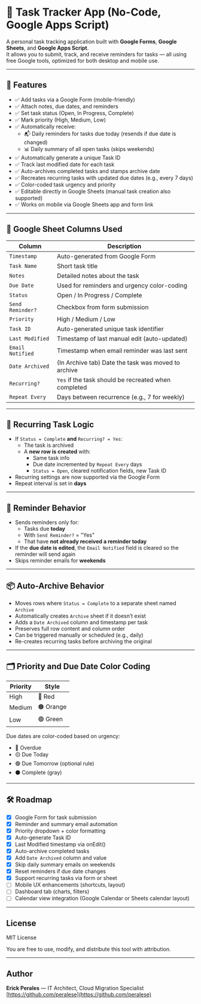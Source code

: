 # 📝 Task Tracker App (No-Code, Google Apps Script)

A personal task tracking application built with **Google Forms**, **Google Sheets**, and **Google Apps Script**.  
It allows you to submit, track, and receive reminders for tasks — all using free Google tools, optimized for both desktop and mobile use.

---

## 🚀 Features

- ✅ Add tasks via a Google Form (mobile-friendly)
- ✅ Attach notes, due dates, and reminders
- ✅ Set task status (Open, In Progress, Complete)
- ✅ Mark priority (High, Medium, Low)
- ✅ Automatically receive:
  - 📬 Daily reminders for tasks due today (resends if due date is changed)
  - 📊 Daily summary of all open tasks (skips weekends)
- ✅ Automatically generate a unique Task ID
- ✅ Track last modified date for each task
- ✅ Auto-archives completed tasks and stamps archive date
- ✅ Recreates recurring tasks with updated due dates (e.g., every 7 days)
- ✅ Color-coded task urgency and priority
- ✅ Editable directly in Google Sheets (manual task creation also supported)
- ✅ Works on mobile via Google Sheets app and form link

---

## 🧾 Google Sheet Columns Used

| Column | Description |
|--------|-------------|
| `Timestamp` | Auto-generated from Google Form |
| `Task Name` | Short task title |
| `Notes` | Detailed notes about the task |
| `Due Date` | Used for reminders and urgency color-coding |
| `Status` | Open / In Progress / Complete |
| `Send Reminder?` | Checkbox from form submission |
| `Priority` | High / Medium / Low |
| `Task ID` | Auto-generated unique task identifier |
| `Last Modified` | Timestamp of last manual edit (auto-updated) |
| `Email Notified` | Timestamp when email reminder was last sent |
| `Date Archived` | (In Archive tab) Date the task was moved to archive |
| `Recurring?` | `Yes` if the task should be recreated when completed |
| `Repeat Every` | Days between recurrence (e.g., 7 for weekly) |

---

## 🔁 Recurring Task Logic

- If `Status = Complete` **and** `Recurring? = Yes`:
  - The task is archived
  - A **new row is created** with:
    - Same task info
    - Due date incremented by `Repeat Every` days
    - `Status = Open`, cleared notification fields, new Task ID
- Recurring settings are now supported via the Google Form
- Repeat interval is set in **days**

---

## 📧 Reminder Behavior

- Sends reminders only for:
  - Tasks due **today**
  - With `Send Reminder?` = "Yes"
  - That have **not already received a reminder today**
- If the **due date is edited**, the `Email Notified` field is cleared so the reminder will send again
- Skips reminder emails for **weekends**

---

## 📦 Auto-Archive Behavior

- Moves rows where `Status = Complete` to a separate sheet named `Archive`
- Automatically creates `Archive` sheet if it doesn’t exist
- Adds a `Date Archived` column and timestamp per task
- Preserves full row content and column order
- Can be triggered manually or scheduled (e.g., daily)
- Re-creates recurring tasks before archiving the original

---

## 🗂️ Priority and Due Date Color Coding

| Priority | Style |
|----------|-------|
| High     | 🔴 Red |
| Medium   | 🟠 Orange |
| Low      | 🟢 Green |

Due dates are color-coded based on urgency:
- 🔴 Overdue
- 🟡 Due Today
- 🟢 Due Tomorrow (optional rule)
- ⚫ Complete (gray)

---

## 🛠 Roadmap

- [x] Google Form for task submission
- [x] Reminder and summary email automation
- [x] Priority dropdown + color formatting
- [x] Auto-generate Task ID
- [x] Last Modified timestamp via onEdit()
- [x] Auto-archive completed tasks
- [x] Add `Date Archived` column and value
- [x] Skip daily summary emails on weekends
- [x] Reset reminders if due date changes
- [x] Support recurring tasks via form or sheet
- [ ] Mobile UX enhancements (shortcuts, layout)
- [ ] Dashboard tab (charts, filters)
- [ ] Calendar view integration (Google Calendar or Sheets calendar layout)

---

## License 

MIT License

You are free to use, modify, and distribute this tool with attribution.

---

## Author

**Erick Perales** — IT Architect, Cloud Migration Specialist  
[https://github.com/peralese](https://github.com/peralese)
